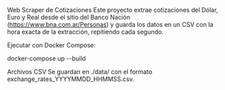 Web Scraper de Cotizaciones
Este proyecto extrae cotizaciones del Dólar, Euro y Real desde el sitio del Banco Nación (https://www.bna.com.ar/Personas) y guarda los datos en un CSV con la hora exacta de la extracción, repitiendo cada segundo.


Ejecutar con Docker Compose:

docker-compose up --build

Archivos CSV
Se guardan en ./data/ con el formato exchange_rates_YYYYMMDD_HHMMSS.csv.

